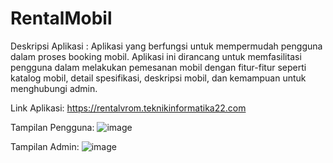 # RentalMobil
Deskripsi Aplikasi : Aplikasi yang berfungsi untuk mempermudah pengguna dalam proses 
booking mobil. Aplikasi ini dirancang untuk memfasilitasi pengguna dalam melakukan pemesanan mobil dengan fitur-fitur seperti katalog mobil, detail spesifikasi, deskripsi mobil, dan kemampuan untuk menghubungi admin.

Link Aplikasi: https://rentalvrom.teknikinformatika22.com

Tampilan Pengguna:
![image](https://github.com/DivaFir/RentalMobil/assets/134347508/5fc75b06-1577-4d11-b2e5-559330c8a18f)

Tampilan Admin:
![image](https://github.com/DivaFir/RentalMobil/assets/134347508/606a5714-9930-4f86-9707-35b9e72061e6)


